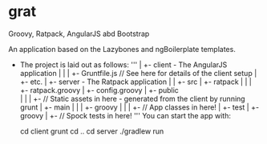 grat
====

Groovy, Ratpack, AngularJS abd Bootstrap

An application based on the Lazybones and ngBoilerplate templates.

* The project is laid out as follows:
'''
  <proj>
    |
    +- client - The AngularJS application
    |   |
    |   +- Gruntfile.js // See here for details of the client setup
    |   +- etc.
    |
    +- server - The Ratpack application
        |
        |
        +- src
            |
            +- ratpack
            |   |
            |   +- ratpack.groovy
            |   +- config.groovy
            |   +- public          
            |        |
            |        +- // Static assets in here - generated from the client by running grunt
            |
            +- main
            |   |
            |   +- groovy
            |        |
            |        +- // App classes in here!
            |
            +- test
                |
                +- groovy
                     |
                     +- // Spock tests in here!
'''
You can start the app with:

    cd client
    grunt
    cd ..
    cd server
    ./gradlew run

